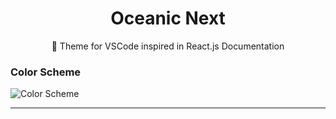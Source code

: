 <p align="center">  
  <h1 align="center">Oceanic Next</h1>
  <p align="center">🎨 Theme for VSCode inspired in React.js Documentation</p>
</p>
<p>

</p>
<p align="center">
  <h3 align="left">Color Scheme</h3>
  <img
    src="https://raw.githubusercontent.com/gitpullsh/oceanic-next/master/misc/color-palette.png" 
    alt="Color Scheme"
  />
</p>
<hr />
